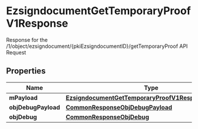

# EzsigndocumentGetTemporaryProofV1Response

Response for the /1/object/ezsigndocument/{pkiEzsigndocumentID}/getTemporaryProof API Request

## Properties

Name | Type | Description | Notes
------------ | ------------- | ------------- | -------------
**mPayload** | [**EzsigndocumentGetTemporaryProofV1ResponseMPayload**](EzsigndocumentGetTemporaryProofV1ResponseMPayload.md) |  | 
**objDebugPayload** | [**CommonResponseObjDebugPayload**](CommonResponseObjDebugPayload.md) |  |  [optional]
**objDebug** | [**CommonResponseObjDebug**](CommonResponseObjDebug.md) |  |  [optional]



